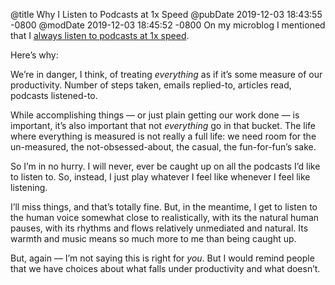 @title Why I Listen to Podcasts at 1x Speed
@pubDate 2019-12-03 18:43:55 -0800
@modDate 2019-12-03 18:45:52 -0800
On my microblog I mentioned that I [always listen to podcasts at 1x speed](https://micro.inessential.com/2019/12/03/i-listen-to.html).

Here’s why:

We’re in danger, I think, of treating *everything* as if it’s some measure of our productivity. Number of steps taken, emails replied-to, articles read, podcasts listened-to.

While accomplishing things — or just plain getting our work done — is important, it’s also important that not *everything* go in that bucket. The life where everything is measured is not really a full life: we need room for the un-measured, the not-obsessed-about, the casual, the fun-for-fun’s sake.

So I’m in no hurry. I will never, ever be caught up on all the podcasts I’d like to listen to. So, instead, I just play whatever I feel like whenever I feel like listening.

I’ll miss things, and that’s totally fine. But, in the meantime, I get to listen to the human voice somewhat close to realistically, with its the natural human pauses, with its rhythms and flows relatively unmediated and natural. Its warmth and music means so much more to me than being caught up.

But, again — I’m not saying this is right for *you*. But I would remind people that we have choices about what falls under productivity and what doesn’t.
